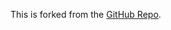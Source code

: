 This is forked from the [GitHub Repo](https://github.com/academicpages/academicpages.github.io.git).
